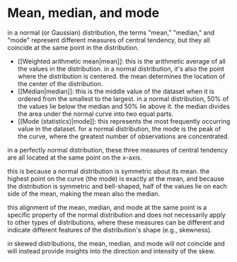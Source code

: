 # Mean, median, and mode

in a normal (or Gaussian) distribution, the terms "mean," "median," and "mode" represent different measures of central tendency, but they all coincide at the same point in the distribution.

- [[Weighted arithmetic mean|mean]]: this is the arithmetic average of all the values in the distribution. in a normal distribution, it's also the point where the distribution is centered. the mean determines the location of the center of the distribution.
- [[Median|median]]: this is the middle value of the dataset when it is ordered from the smallest to the largest. in a normal distribution, 50% of the values lie below the median and 50% lie above it. the median divides the area under the normal curve into two equal parts.
- [[Mode (statistics)|mode]]: this represents the most frequently occurring value in the dataset. for a normal distribution, the mode is the peak of the curve, where the greatest number of observations are concentrated.

in a perfectly normal distribution, these three measures of central tendency are all located at the same point on the x-axis. 

this is because a normal distribution is symmetric about its mean. the highest point on the curve (the mode) is exactly at the mean, and because the distribution is symmetric and bell-shaped, half of the values lie on each side of the mean, making the mean also the median.

this alignment of the mean, median, and mode at the same point is a specific property of the normal distribution and does not necessarily apply to other types of distributions, where these measures can be different and indicate different features of the distribution's shape (e.g., skewness). 

in skewed distributions, the mean, median, and mode will not coincide and will instead provide insights into the direction and intensity of the skew.